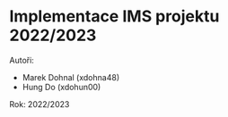 # Implementace IMS projektu 2022/2023
Autoři: 
- Marek Dohnal (xdohna48)
- Hung Do (xdohun00)

Rok: 2022/2023 
